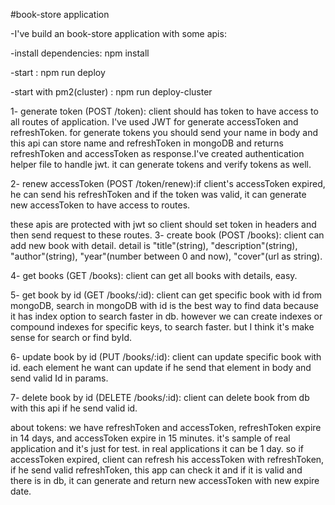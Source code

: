 #book-store application

-I've build an book-store application with some apis:

-install dependencies: npm install

-start : npm run deploy

-start with pm2(cluster) : npm run deploy-cluster

1- generate token (POST /token): client should has token to have access to all routes of application. I've used JWT for generate accessToken and refreshToken. for generate tokens you should send your name in body and this api can store name and refreshToken in mongoDB and returns refreshToken and accessToken as response.I've created authentication helper file to handle jwt. it can generate tokens and verify tokens as well.

2- renew accessToken (POST /token/renew):if client's accessToken expired, he can send his refreshToken and if the token was valid, it can generate new accessToken to have access to routes.

these apis are protected with jwt so client should set token in headers and then send request to these routes.
3- create book (POST /books): client can add new book with detail. detail is "title"(string), "description"(string), "author"(string), "year"(number between 0 and now), "cover"(url as string).

4- get books (GET /books): client can get all books with details, easy.

5- get book by id (GET /books/:id): client can get specific book with id from mongoDB, search in mongoDB with id is the best way to find data because it has index option to search faster in db. however we can create indexes or compound indexes for specific keys, to search faster. but I think it's make sense for search or find byId.

6- update book by id (PUT /books/:id): client can update specific book with id. each element he want can update if he send that element in body and send valid Id in params.

7- delete book by id (DELETE /books/:id): client can delete book from db with this api if he send valid id.

about tokens:
we have refreshToken and accessToken, refreshToken expire in 14 days, and accessToken expire in 15 minutes. it's sample of real application and it's just for test. in real applications it can be 1 day.
so if accessToken expired, client can refresh his accessToken with refreshToken, if he send valid refreshToken, this app can check it and if it is valid and there is in db, it can generate and return new accessToken with new expire date.
